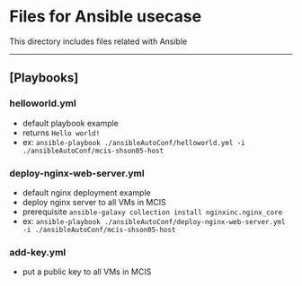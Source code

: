 # Files for Ansible usecase

This directory includes files related with Ansible

***

## [Playbooks]

### helloworld.yml
- default playbook example
- returns `Hello world!`
- ex: `ansible-playbook ./ansibleAutoConf/helloworld.yml -i ./ansibleAutoConf/mcis-shson05-host`

### deploy-nginx-web-server.yml
- default nginx deployment example
- deploy nginx server to all VMs in MCIS
- prerequisite `ansible-galaxy collection install nginxinc.nginx_core`
- ex: `ansible-playbook ./ansibleAutoConf/deploy-nginx-web-server.yml -i ./ansibleAutoConf/mcis-shson05-host`

### add-key.yml
- put a public key to all VMs in MCIS
